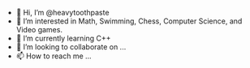 - 👋 Hi, I’m @heavytoothpaste
- 👀 I’m interested in Math, Swimming, Chess, Computer Science, and Video games.
- 🌱 I’m currently learning C++
- 💞️ I’m looking to collaborate on ...
- 📫 How to reach me ...

<!---
heavytoothpaste/heavytoothpaste is a ✨ special ✨ repository because its `README.md` (this file) appears on your GitHub profile.
You can click the Preview link to take a look at your changes.
--->
